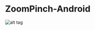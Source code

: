 # ZoomPinch-Android

![alt tag](https://github.com/ifucolo/ZoomPich-Android/blob/master/gif.gif)



